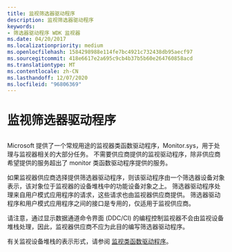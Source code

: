 ```yaml
---
title: 监视筛选器驱动程序
description: 监视筛选器驱动程序
keywords:
- 筛选器驱动程序 WDK 监视器
ms.date: 04/20/2017
ms.localizationpriority: medium
ms.openlocfilehash: 1584298988e114fe7bc4921c732438db95aecf97
ms.sourcegitcommit: 418e6617e2a695c9cb4b37b5b60e264760858acd
ms.translationtype: MT
ms.contentlocale: zh-CN
ms.lasthandoff: 12/07/2020
ms.locfileid: "96806369"
---
```

# <a name="monitor-filter-drivers"></a>监视筛选器驱动程序


## <span id="ddk_monitor_filter_drivers_gg"></span><span id="DDK_MONITOR_FILTER_DRIVERS_GG"></span>


Microsoft 提供了一个常规用途的监视器类函数驱动程序，Monitor.sys，用于处理与监视器相关的大部分任务。 不需要供应商提供的监视驱动程序，除非供应商希望提供的服务超出了 monitor 类函数驱动程序提供的服务。

如果监视器供应商选择提供筛选器驱动程序，则该驱动程序由一个筛选器设备对象表示，该对象位于监视器的设备堆栈中的功能设备对象之上。 筛选器驱动程序处理来自用户模式应用程序的请求，这些请求也由监视器供应商提供。 筛选器驱动程序和用户模式应用程序之间的接口是专用的，仅适用于监视供应商。

请注意，通过显示数据通道命令界面 (DDC/CI) 的编程控制监视器不会由监视设备堆栈处理，因此，监视器供应商不应为此目的编写筛选器驱动程序。

有关监视设备堆栈的表示形式，请参阅 [监视类函数驱动程序](monitor-class-function-driver.md)。

 

 





